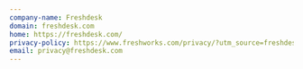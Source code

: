 ```yaml
---
company-name: Freshdesk
domain: freshdesk.com
home: https://freshdesk.com/
privacy-policy: https://www.freshworks.com/privacy/?utm_source=freshdesk&utm_medium=referral/
email: privacy@freshdesk.com
---
```




